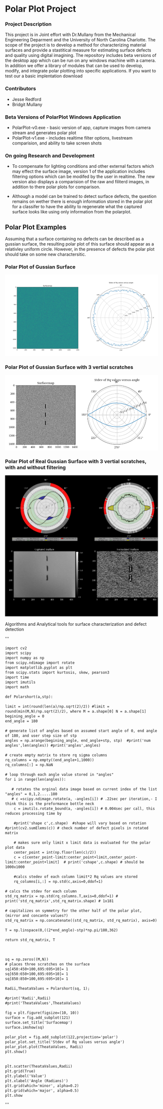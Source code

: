 # Polar Plot Project

### Project Description
This project is in Joint effort with Dr.Mullany from the Mechanical Engineering Deparment and the University of North Carolina Charlotte.
The scope of the project is to develop a method for characterizing material surfaces and provide a stastitical measure for estimating surface defects and quality using digital imagining. The repository includes beta versions of the desktop app which can be run on any windows machine with a camera. In addition we offer a library of modules that can be used to develop, modify, and integrate polar plotting into specific applications. If you want to test our a basic implentation download 

### Contributors
- Jesse Redford
- Bridgit Mullany


### Beta Versions of PolarPlot Windows Application

- PolarPlot-v0.exe - basic version of app, capture images from camera stream and generates polar plot
- PolarPlot-v1.exe - includes realtime filter options, livestream comparision, and ability to take screen shots


### On going Research and Development

- To compensate for lighting conditions and other external factors which may effect the surface image, version 1 of the application includes filtering options which can be modifed by the user in realtime. The new version also displays a comparision of the raw and filiterd images, in addition to there polar plots for comparison.

- Although a model can be trained to detect surface defects, the question remains on wether there is enough information stored in the polar plot for a classifer to have the ability to regenerate what the captured surface looks like using only information from the polarplot.




## Polar Plot Examples
Assuming that a surface containing no defects can be described as a gussian surface, the resulting polar plot of this surface should appear as a relativley uniform circle.
However, in the presence of defects the polar plot should take on some new charactersitic.

### Polar Plot of Gussian Surface
![PolarPlot](https://github.com/Jesse-Redford/PolarPlots/blob/master/gussian_surface.png)

### Polar Plot of Gussian Surface with 3 vertial scratches
![PolarPlot](https://github.com/Jesse-Redford/PolarPlots/blob/master/gussian_surface_with_defects.png)

### Polar Plot of Real Gussian Surface with 3 vertial scratches, with and without filtering
![PolarPlot](https://github.com/Jesse-Redford/PolarPlots/blob/master/real_gussian_surface_with_defects.png)








Algorithms and Analytical tools for surface characterization and defect detection




'''

    import cv2
    import scipy
    import numpy as np
    from scipy.ndimage import rotate
    import matplotlib.pyplot as plt
    from scipy.stats import kurtosis, skew, pearson3
    import time
    import imutils
    import math

    def Polarshort(a,stp):

    limit = int(round(len(a)/np.sqrt(2)/2)) #limit = round(min(M,N)/np.sqrt(2)/2), where M = a.shape[0] N = a.shape[1]
    begining_angle = 0
    end_angle = 180
    
    # generate list of angles based on assumed start angle of 0, end angle of 180, and user step size of stp
    angles = np.arange(begining_angle, end_angle+stp, stp)  #print('num angles',len(angles)) #print('angles',angles)
    
    # create empty matrix to store rq sigma columns
    rq_columns = np.empty((end_angle+1,1000)) 
    rq_columns[:] = np.NaN
   
    # loop through each angle value stored in "angles"
    for i in range(len(angles)): 
    
       # rotates the orginal data image based on current index of the list "angles" = 0,1,2.....180     
       # c =scipy.ndimage.rotate(a, -angles[i]) # .22sec per iteration,- I think this is the preformance bottle neck
        c = imutils.rotate_bound(a, -angles[i]) # 0.004sec per call, this reduces processing time by
        
        #print('shape c',c.shape)  #shape will vary based on rotation #print(cv2.sumElems(c)) # check number of defect pixels in rotated matrix
        
        # makes sure only limit x limit data is evaluated for the polar plot data
        center_point = int(np.floor(len(c)/2))
        c = c[center_point-limit:center_point+limit,center_point-limit:center_point+limit]  # print('cshape',c.shape) # should be 1000x1000

        #calcs stedev of each column limit*2 Rq values are stored
        rq_columns[i,:] = np.std(c,axis=0,ddof=1)
    
    # calcs the stdev for each column
    std_rq_matrix = np.std(rq_columns.T,axis=0,ddof=1) # print('std_rq_matrix',std_rq_matrix.shape) # 1x181
    
    # capitalizes on symmetry for the other half of the polar plot, (mirror and concante values?)
    std_rq_matrix = np.concatenate((std_rq_matrix, std_rq_matrix), axis=0)
 
    T = np.linspace(0,((2*end_angle)-stp)*np.pi/180,362)
    
    return std_rq_matrix, T
    
    
    
    sq = np.zeros((M,N))
    # places three scratches on the surface
    sq[450:450+100,695:695+10]= 1
    sq[650:650+100,695:695+10]= 1
    sq[850:850+100,695:695+10]= 1 
    
    Radii,TheataValues = Polarshort(sq, 1);

    #print('Radii',Radii)
    #print('TheataValues',TheataValues)

    fig = plt.figure(figsize=(10, 10))
    surface = fig.add_subplot(121)
    surface.set_title('Surfacemap')
    surface.imshow(sq)

    polar_plot = fig.add_subplot(122,projection='polar')
    polar_plot.set_title('Stdev of Rq values versus angle')
    polar_plot.plot(TheataValues, Radii)
    plt.show()


    plt.scatter(TheataValues,Radii)
    plt.grid(True)
    plt.ylabel('Value')
    plt.xlabel('Angle (Radians)')
    plt.grid(which='minor', alpha=0.2)
    plt.grid(which='major', alpha=0.5)
    plt.show
   
'''



